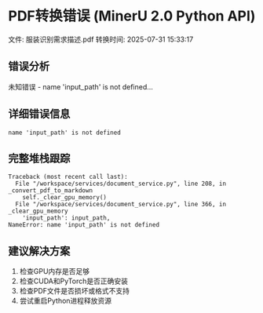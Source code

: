 # PDF转换错误 (MinerU 2.0 Python API)

文件: 服装识别需求描述.pdf
转换时间: 2025-07-31 15:33:17

## 错误分析

未知错误 - name 'input_path' is not defined...

## 详细错误信息

```
name 'input_path' is not defined
```

## 完整堆栈跟踪

```
Traceback (most recent call last):
  File "/workspace/services/document_service.py", line 208, in _convert_pdf_to_markdown
    self._clear_gpu_memory()
  File "/workspace/services/document_service.py", line 366, in _clear_gpu_memory
    'input_path': input_path,
NameError: name 'input_path' is not defined

```

## 建议解决方案

1. 检查GPU内存是否足够
2. 检查CUDA和PyTorch是否正确安装
3. 检查PDF文件是否损坏或格式不支持
4. 尝试重启Python进程释放资源
